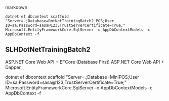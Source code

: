 markdown

```
dotnet ef dbcontext scaffold "Server=.;Database=DotNetTrainingBatch2_POS;User ID=sa;Password=sasa@123;TrustServerCertificate=True;" Microsoft.EntityFrameworkCore.SqlServer -o AppDbContextModels -c AppDbContext -f
```

## SLHDotNetTrainingBatch2

ASP.NET Core Web API + EFCore (Database First)
ASP.NET Core Web API + Dapper

dotnet ef dbcontext scaffold "Server=.;Database=MiniPOS;User ID=sa;Password=sasa@123;TrustServerCertificate=True;" Microsoft.EntityFrameworkCore.SqlServer -o AppDbContextModels -c AppDbContext -f

